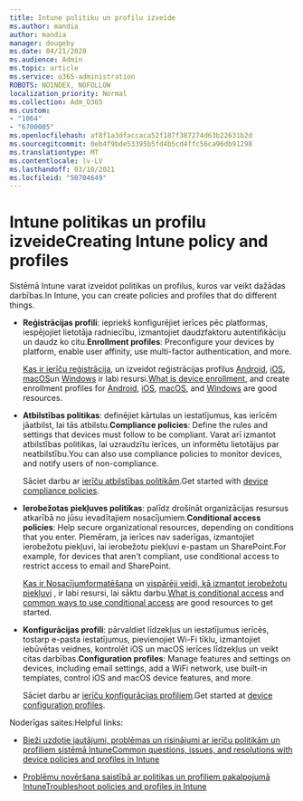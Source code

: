 ```yaml
---
title: Intune politiku un profilu izveide
ms.author: mandia
author: mandia
manager: dougeby
ms.date: 04/21/2020
ms.audience: Admin
ms.topic: article
ms.service: o365-administration
ROBOTS: NOINDEX, NOFOLLOW
localization_priority: Normal
ms.collection: Adm_O365
ms.custom:
- "1064"
- "6700005"
ms.openlocfilehash: af8f1a3dfaccaca52f187f387274d63b22631b2d
ms.sourcegitcommit: 0eb4f9bde53395b5fd4b5cd4ffc56ca96db91298
ms.translationtype: MT
ms.contentlocale: lv-LV
ms.lasthandoff: 03/10/2021
ms.locfileid: "50704649"
---
```

# <a name="creating-intune-policy-and-profiles"></a><span data-ttu-id="73166-102">Intune politikas un profilu izveide</span><span class="sxs-lookup"><span data-stu-id="73166-102">Creating Intune policy and profiles</span></span>

<span data-ttu-id="73166-103">Sistēmā Intune varat izveidot politikas un profilus, kuros var veikt dažādas darbības.</span><span class="sxs-lookup"><span data-stu-id="73166-103">In Intune, you can create policies and profiles that do different things.</span></span>

- <span data-ttu-id="73166-104">**Reģistrācijas profili**: iepriekš konfigurējiet ierīces pēc platformas, iespējojiet lietotāja radniecību, izmantojiet daudzfaktoru autentifikāciju un daudz ko citu.</span><span class="sxs-lookup"><span data-stu-id="73166-104">**Enrollment profiles**: Preconfigure your devices by platform, enable user affinity, use multi-factor authentication, and more.</span></span>

  <span data-ttu-id="73166-105">[Kas ir ierīču reģistrācija](https://docs.microsoft.com/intune/device-enrollment), un izveidot reģistrācijas profilus [Android](https://docs.microsoft.com/intune/android-enroll), [iOS](https://docs.microsoft.com/intune/ios-enroll), [macOS](https://docs.microsoft.com/intune/macos-enroll)un [Windows](https://docs.microsoft.com/intune/windows-enrollment-methods) ir labi resursi.</span><span class="sxs-lookup"><span data-stu-id="73166-105">[What is device enrollment](https://docs.microsoft.com/intune/device-enrollment), and create enrollment profiles for [Android](https://docs.microsoft.com/intune/android-enroll), [iOS](https://docs.microsoft.com/intune/ios-enroll), [macOS](https://docs.microsoft.com/intune/macos-enroll), and [Windows](https://docs.microsoft.com/intune/windows-enrollment-methods) are good resources.</span></span>

- <span data-ttu-id="73166-106">**Atbilstības politikas**: definējiet kārtulas un iestatījumus, kas ierīcēm jāatbilst, lai tās atbilstu.</span><span class="sxs-lookup"><span data-stu-id="73166-106">**Compliance policies**: Define the rules and settings that devices must follow to be compliant.</span></span> <span data-ttu-id="73166-107">Varat arī izmantot atbilstības politikas, lai uzraudzītu ierīces, un informētu lietotājus par neatbilstību.</span><span class="sxs-lookup"><span data-stu-id="73166-107">You can also use compliance policies to monitor devices, and notify users of non-compliance.</span></span>

  <span data-ttu-id="73166-108">Sāciet darbu ar [ierīču atbilstības politikām](https://docs.microsoft.com/intune/device-compliance-get-started).</span><span class="sxs-lookup"><span data-stu-id="73166-108">Get started with [device compliance policies](https://docs.microsoft.com/intune/device-compliance-get-started).</span></span>
- <span data-ttu-id="73166-109">**Ierobežotas piekļuves politikas**: palīdz drošināt organizācijas resursus atkarībā no jūsu ievadītajiem nosacījumiem.</span><span class="sxs-lookup"><span data-stu-id="73166-109">**Conditional access policies**: Help secure organizational resources, depending on conditions that you enter.</span></span> <span data-ttu-id="73166-110">Piemēram, ja ierīces nav saderīgas, izmantojiet ierobežotu piekļuvi, lai ierobežotu piekļuvi e-pastam un SharePoint.</span><span class="sxs-lookup"><span data-stu-id="73166-110">For example, for devices that aren't compliant, use conditional access to restrict access to email and SharePoint.</span></span>

  <span data-ttu-id="73166-111">[Kas ir Nosacījumformatēšana](https://docs.microsoft.com/intune/conditional-access) un [vispārēji veidi, kā izmantot ierobežotu piekļuvi](https://docs.microsoft.com/intune/conditional-access-intune-common-ways-use) , ir labi resursi, lai sāktu darbu.</span><span class="sxs-lookup"><span data-stu-id="73166-111">[What is conditional access](https://docs.microsoft.com/intune/conditional-access) and [common ways to use conditional access](https://docs.microsoft.com/intune/conditional-access-intune-common-ways-use) are good resources to get started.</span></span>

- <span data-ttu-id="73166-112">**Konfigurācijas profili**: pārvaldiet līdzekļus un iestatījumus ierīcēs, tostarp e-pasta iestatījumus, pievienojiet Wi-Fi tīklu, izmantojiet iebūvētas veidnes, kontrolēt iOS un macOS ierīces līdzekļus un veikt citas darbības.</span><span class="sxs-lookup"><span data-stu-id="73166-112">**Configuration profiles**: Manage features and settings on devices, including email settings, add a WiFi network, use built-in templates, control iOS and macOS device features, and more.</span></span>

  <span data-ttu-id="73166-113">Sāciet darbu ar [ierīču konfigurācijas profiliem](https://docs.microsoft.com/intune/device-profiles).</span><span class="sxs-lookup"><span data-stu-id="73166-113">Get started at [device configuration profiles](https://docs.microsoft.com/intune/device-profiles).</span></span>

<span data-ttu-id="73166-114">Noderīgas saites:</span><span class="sxs-lookup"><span data-stu-id="73166-114">Helpful links:</span></span>

- [<span data-ttu-id="73166-115">Bieži uzdotie jautājumi, problēmas un risinājumi ar ierīču politikām un profiliem sistēmā Intune</span><span class="sxs-lookup"><span data-stu-id="73166-115">Common questions, issues, and resolutions with device policies and profiles in Intune</span></span>](https://docs.microsoft.com/intune/device-profile-troubleshoot)

- [<span data-ttu-id="73166-116">Problēmu novēršana saistībā ar politikas un profiliem pakalpojumā Intune</span><span class="sxs-lookup"><span data-stu-id="73166-116">Troubleshoot policies and profiles in Intune</span></span>](https://docs.microsoft.com/troubleshoot/mem/intune/troubleshoot-policies-in-microsoft-intune)
